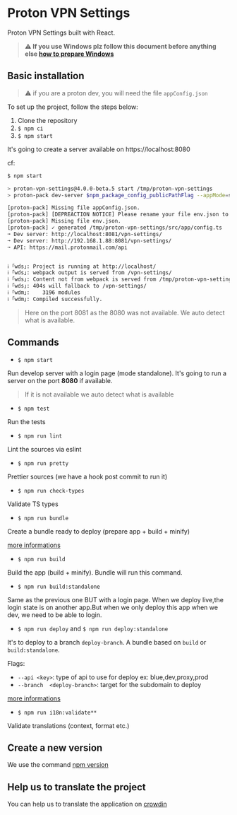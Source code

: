 # Proton VPN Settings

Proton VPN Settings built with React.


>**⚠ If you use Windows plz follow this document before anything else [how to prepare Windows](https://github.com/ProtonMail/proton-shared/wiki/setup-windows)**



## Basic installation

> :warning: if you are a proton dev, you will need the file `appConfig.json`

To set up the project, follow the steps below:

1. Clone the repository
2. `$ npm ci`
3. `$ npm start`

It's going to create a server available on https://localhost:8080

cf:

```sh
$ npm start

> proton-vpn-settings@4.0.0-beta.5 start /tmp/proton-vpn-settings
> proton-pack dev-server $npm_package_config_publicPathFlag --appMode=standalone

[proton-pack] Missing file appConfig.json.
[proton-pack] [DEPREACTION NOTICE] Please rename your file env.json to appConfig.json.
[proton-pack] Missing file env.json.
[proton-pack] ✓ generated /tmp/proton-vpn-settings/src/app/config.ts
➙ Dev server: http://localhost:8081/vpn-settings/
➙ Dev server: http://192.168.1.88:8081/vpn-settings/
➙ API: https://mail.protonmail.com/api


ℹ ｢wds｣: Project is running at http://localhost/
ℹ ｢wds｣: webpack output is served from /vpn-settings/
ℹ ｢wds｣: Content not from webpack is served from /tmp/proton-vpn-settings/dist
ℹ ｢wds｣: 404s will fallback to /vpn-settings/
ℹ ｢wdm｣:    3196 modules
ℹ ｢wdm｣: Compiled successfully.
```

> Here on the port 8081 as the 8080 was not available. We auto detect what is available.


## Commands

- `$ npm start`

Run develop server with a login page (mode standalone). It's going to run a server on the port **8080** if available.
> If it is not available we auto detect what is available

- `$ npm test`

Run the tests

- `$ npm run lint`

Lint the sources via eslint

- `$ npm run pretty`

Prettier sources (we have a hook post commit to run it)

- `$ npm run check-types`

Validate TS types

- `$ npm run bundle`

Create a bundle ready to deploy (prepare app + build + minify)

[more informations](https://github.com/ProtonMail/proton-bundler)

- `$ npm run build`

Build the app (build + minify). Bundle will run this command.

- `$ npm run build:standalone`

Same as the previous one BUT with a login page. When we deploy live,the login state is on another app.But when we only deploy this app when we dev, we need to be able to login.

- `$ npm run deploy` and `$ npm run deploy:standalone`

It's to deploy to a branch `deploy-branch`. A bundle based on `build` or `build:standalone`.

Flags:
  - `--api <key>`: type of api to use for deploy ex: blue,dev,proxy,prod
  - `--branch  <deploy-branch>`: target for the subdomain to deploy

[more informations](https://github.com/ProtonMail/proton-bundler)

- `$ npm run i18n:validate**`

Validate translations (context, format etc.)

## Create a new version

We use the command [npm version](https://docs.npmjs.com/cli/version)

## Help us to translate the project

You can help us to translate the application on [crowdin](https://crowdin.com/project/protonvpn)

